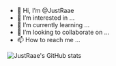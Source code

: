 - 👋 Hi, I’m @JustRaae
- 👀 I’m interested in ...
- 🌱 I’m currently learning ...
- 💞️ I’m looking to collaborate on ...
- 📫 How to reach me ...

<!---
JustRaae/JustRaae is a ✨ special ✨ repository because its `README.md` (this file) appears on your GitHub profile.
You can click the Preview link to take a look at your changes.
--->


![JustRaae's GitHub stats](https://github-readme-stats.vercel.app/api?username=JustRaae&hide=contribs,prs)
